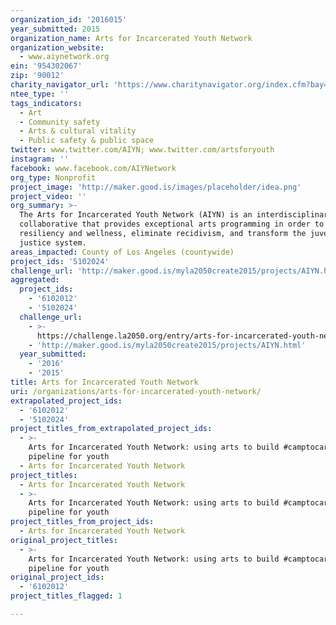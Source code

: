```yaml
---
organization_id: '2016015'
year_submitted: 2015
organization_name: Arts for Incarcerated Youth Network
organization_website:
  - www.aiynetwork.org
ein: '954302067'
zip: '90012'
charity_navigator_url: 'https://www.charitynavigator.org/index.cfm?bay=search.profile&ein=954302067'
ntee_type: ''
tags_indicators:
  - Art
  - Community safety
  - Arts & cultural vitality
  - Public safety & public space
twitter: www.twitter.com/AIYN; www.twitter.com/artsforyouth
instagram: ''
facebook: www.facebook.com/AIYNetwork
org_type: Nonprofit
project_image: 'http://maker.good.is/images/placeholder/idea.png'
project_video: ''
org_summary: >-
  The Arts for Incarcerated Youth Network (AIYN) is an interdisciplinary
  collaborative that provides exceptional arts programming in order to build
  resiliency and wellness, eliminate recidivism, and transform the juvenile
  justice system.
areas_impacted: County of Los Angeles (countywide)
project_ids: '5102024'
challenge_url: 'http://maker.good.is/myla2050create2015/projects/AIYN.html'
aggregated:
  project_ids:
    - '6102012'
    - '5102024'
  challenge_url:
    - >-
      https://challenge.la2050.org/entry/arts-for-incarcerated-youth-network-using-arts-to-build-camptocareer-pipeline-for-youth
    - 'http://maker.good.is/myla2050create2015/projects/AIYN.html'
  year_submitted:
    - '2016'
    - '2015'
title: Arts for Incarcerated Youth Network
uri: /organizations/arts-for-incarcerated-youth-network/
extrapolated_project_ids:
  - '6102012'
  - '5102024'
project_titles_from_extrapolated_project_ids:
  - >-
    Arts for Incarcerated Youth Network: using arts to build #camptocareer
    pipeline for youth
  - Arts for Incarcerated Youth Network
project_titles:
  - Arts for Incarcerated Youth Network
  - >-
    Arts for Incarcerated Youth Network: using arts to build #camptocareer
    pipeline for youth
project_titles_from_project_ids:
  - Arts for Incarcerated Youth Network
original_project_titles:
  - >-
    Arts for Incarcerated Youth Network: using arts to build #camptocareer
    pipeline for youth
original_project_ids:
  - '6102012'
project_titles_flagged: 1

---
```

